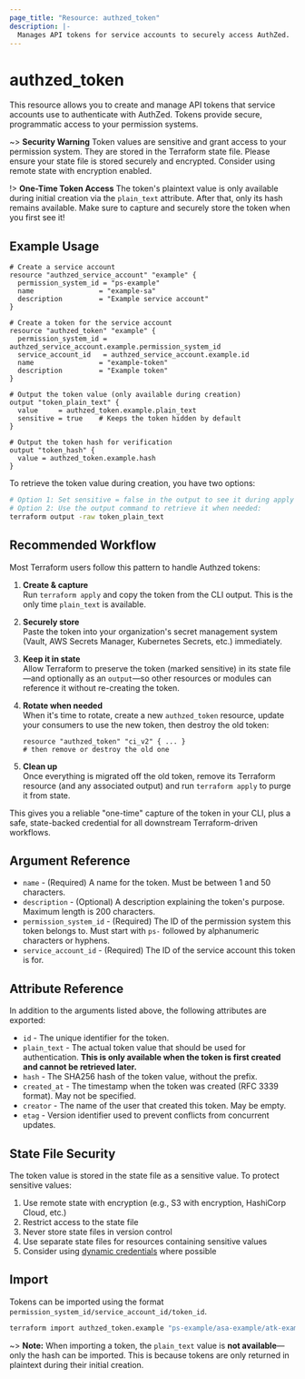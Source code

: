 ```yaml
---
page_title: "Resource: authzed_token"
description: |-
  Manages API tokens for service accounts to securely access AuthZed.
---
```


# authzed_token

This resource allows you to create and manage API tokens that service accounts use to authenticate with AuthZed. Tokens provide secure, programmatic access to your permission systems.

~> **Security Warning** Token values are sensitive and grant access to your permission system. They are stored in the Terraform state file. Please ensure your state file is stored securely and encrypted. Consider using remote state with encryption enabled.

!> **One-Time Token Access** The token's plaintext value is only available during initial creation via the `plain_text` attribute. After that, only its hash remains available. Make sure to capture and securely store the token when you first see it!

## Example Usage

```hcl
# Create a service account
resource "authzed_service_account" "example" {
  permission_system_id = "ps-example"
  name                = "example-sa"
  description         = "Example service account"
}

# Create a token for the service account
resource "authzed_token" "example" {
  permission_system_id = authzed_service_account.example.permission_system_id
  service_account_id   = authzed_service_account.example.id
  name                = "example-token"
  description         = "Example token"
}

# Output the token value (only available during creation)
output "token_plain_text" {
  value     = authzed_token.example.plain_text
  sensitive = true    # Keeps the token hidden by default
}

# Output the token hash for verification
output "token_hash" {
  value = authzed_token.example.hash
}
```

To retrieve the token value during creation, you have two options:

```bash
# Option 1: Set sensitive = false in the output to see it during apply
# Option 2: Use the output command to retrieve it when needed:
terraform output -raw token_plain_text
```

## Recommended Workflow

Most Terraform users follow this pattern to handle Authzed tokens:

1. **Create & capture**  
   Run `terraform apply` and copy the token from the CLI output. This is the only time `plain_text` is available.

2. **Securely store**  
   Paste the token into your organization's secret management system (Vault, AWS Secrets Manager, Kubernetes Secrets, etc.) immediately.

3. **Keep it in state**  
   Allow Terraform to preserve the token (marked sensitive) in its state file—and optionally as an `output`—so other resources or modules can reference it without re-creating the token.

4. **Rotate when needed**  
   When it's time to rotate, create a new `authzed_token` resource, update your consumers to use the new token, then destroy the old token:

   ```hcl
   resource "authzed_token" "ci_v2" { ... }
   # then remove or destroy the old one
   ```

5. **Clean up**  
   Once everything is migrated off the old token, remove its Terraform resource (and any associated output) and run `terraform apply` to purge it from state.

This gives you a reliable "one-time" capture of the token in your CLI, plus a safe, state-backed credential for all downstream Terraform-driven workflows.

## Argument Reference

* `name` - (Required) A name for the token. Must be between 1 and 50 characters.
* `description` - (Optional) A description explaining the token's purpose. Maximum length is 200 characters.
* `permission_system_id` - (Required) The ID of the permission system this token belongs to. Must start with `ps-` followed by alphanumeric characters or hyphens.
* `service_account_id` - (Required) The ID of the service account this token is for.

## Attribute Reference

In addition to the arguments listed above, the following attributes are exported:

* `id` - The unique identifier for the token.
* `plain_text` - The actual token value that should be used for authentication. **This is only available when the token is first created and cannot be retrieved later.**
* `hash` - The SHA256 hash of the token value, without the prefix.
* `created_at` - The timestamp when the token was created (RFC 3339 format). May not be specified.
* `creator` - The name of the user that created this token. May be empty.
* `etag` - Version identifier used to prevent conflicts from concurrent updates.

## State File Security

The token value is stored in the state file as a sensitive value. To protect sensitive values:

1. Use remote state with encryption (e.g., S3 with encryption, HashiCorp Cloud, etc.)
2. Restrict access to the state file
3. Never store state files in version control
4. Use separate state files for resources containing sensitive values
5. Consider using [dynamic credentials](https://developer.hashicorp.com/terraform/tutorials/cloud/dynamic-credentials) where possible

## Import

Tokens can be imported using the format `permission_system_id/service_account_id/token_id`. 

```bash
terraform import authzed_token.example "ps-example/asa-example/atk-example"
```

~> **Note:** When importing a token, the `plain_text` value is **not available**—only the hash can be imported. This is because tokens are only returned in plaintext during their initial creation.
